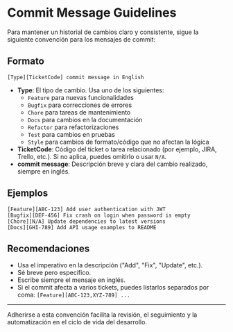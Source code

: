 # Commit Message Guidelines

Para mantener un historial de cambios claro y consistente, sigue la siguiente convención para los mensajes de commit:

## Formato

```
[Type][TicketCode] commit message in English
```

- **Type**: El tipo de cambio. Usa uno de los siguientes:
  - `Feature` para nuevas funcionalidades
  - `Bugfix` para correcciones de errores
  - `Chore` para tareas de mantenimiento
  - `Docs` para cambios en la documentación
  - `Refactor` para refactorizaciones
  - `Test` para cambios en pruebas
  - `Style` para cambios de formato/código que no afectan la lógica
- **TicketCode**: Código del ticket o tarea relacionado (por ejemplo, JIRA, Trello, etc.). Si no aplica, puedes omitirlo o usar `N/A`.
- **commit message**: Descripción breve y clara del cambio realizado, siempre en inglés.

## Ejemplos

```
[Feature][ABC-123] Add user authentication with JWT
[Bugfix][DEF-456] Fix crash on login when password is empty
[Chore][N/A] Update dependencies to latest versions
[Docs][GHI-789] Add API usage examples to README
```

## Recomendaciones
- Usa el imperativo en la descripción ("Add", "Fix", "Update", etc.).
- Sé breve pero específico.
- Escribe siempre el mensaje en inglés.
- Si el commit afecta a varios tickets, puedes listarlos separados por coma: `[Feature][ABC-123,XYZ-789] ...`

---

Adherirse a esta convención facilita la revisión, el seguimiento y la automatización en el ciclo de vida del desarrollo.
